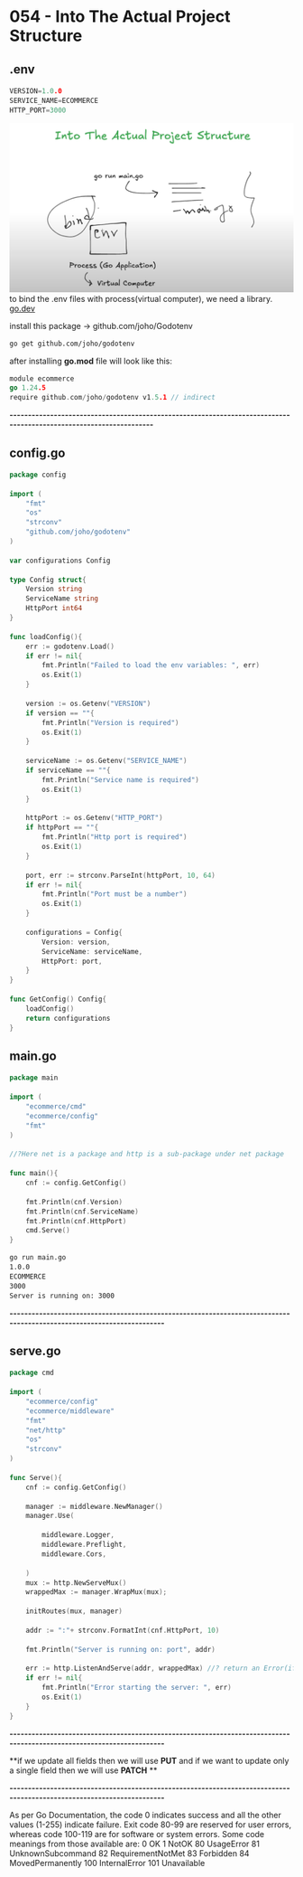 # 054 - Into The Actual Project Structure
## .env
```go
VERSION=1.0.0
SERVICE_NAME=ECOMMERCE
HTTP_PORT=3000
```
![env](assets/image.png)
to bind the .env files with process(virtual computer), we need a library.
[go.dev](https://pkg.go.dev/github.com/joho/Godotenv)

install this package -> github.com/joho/Godotenv
```bash
go get github.com/joho/godotenv
```

after installing **go.mod** file will look like this:
```go
module ecommerce
go 1.24.5
require github.com/joho/godotenv v1.5.1 // indirect
```

**-------------------------------------------------------------------------------------------------------------------**

## config.go
```go
package config

import (
	"fmt"
	"os"
	"strconv"
	"github.com/joho/godotenv"
)

var configurations Config

type Config struct{
	Version string
	ServiceName string
	HttpPort int64
}

func loadConfig(){
	err := godotenv.Load()
	if err != nil{
		fmt.Println("Failed to load the env variables: ", err)
		os.Exit(1)
	}
	
	version := os.Getenv("VERSION")
	if version == ""{
		fmt.Println("Version is required")
		os.Exit(1)
	}

	serviceName := os.Getenv("SERVICE_NAME")
	if serviceName == ""{
		fmt.Println("Service name is required")
		os.Exit(1)
	}

	httpPort := os.Getenv("HTTP_PORT")
	if httpPort == ""{
		fmt.Println("Http port is required")
		os.Exit(1)
	}

	port, err := strconv.ParseInt(httpPort, 10, 64)
	if err != nil{
		fmt.Println("Port must be a number")
		os.Exit(1)
	}

	configurations = Config{
		Version: version,
		ServiceName: serviceName,
		HttpPort: port,
	}
}

func GetConfig() Config{
	loadConfig()
	return configurations
}
```

## main.go
```go
package main

import (
	"ecommerce/cmd"
	"ecommerce/config"
	"fmt"
)

//?Here net is a package and http is a sub-package under net package

func main(){
	cnf := config.GetConfig()

	fmt.Println(cnf.Version)
	fmt.Println(cnf.ServiceName)
	fmt.Println(cnf.HttpPort)
	cmd.Serve()
}
```
```bash
go run main.go
1.0.0
ECOMMERCE
3000
Server is running on: 3000
```

**----------------------------------------------------------------------------------------------------------------------**

## serve.go
```go
package cmd

import (
	"ecommerce/config"
	"ecommerce/middleware"
	"fmt"
	"net/http"
	"os"
	"strconv"
)

func Serve(){
	cnf := config.GetConfig()

	manager := middleware.NewManager()
	manager.Use(

		middleware.Logger,
		middleware.Preflight,
		middleware.Cors,

	)
	mux := http.NewServeMux()
	wrappedMax := manager.WrapMux(mux);

	initRoutes(mux, manager)

	addr := ":"+ strconv.FormatInt(cnf.HttpPort, 10)
	
	fmt.Println("Server is running on: port", addr)

	err := http.ListenAndServe(addr, wrappedMax) //? return an Error(if there is an Error) or nil(if there is no Error)
	if err != nil{
		fmt.Println("Error starting the server: ", err)
		os.Exit(1)
	}
}
```

**----------------------------------------------------------------------------------------------------------------------**

**if we update all fields then we will use **PUT** and if we want to update only a single field then we will use **PATCH** **

**----------------------------------------------------------------------------------------------------------------------**

As per Go Documentation, the code 0 indicates success and all the other values (1-255) indicate failure. Exit code 80-99 are reserved for user errors, whereas code 100-119 are for software or system errors. Some code meanings from those available are: 
0 OK
1 NotOK
80 UsageError
81 UnknownSubcommand
82 RequirementNotMet
83 Forbidden 
84 MovedPermanently
100 InternalError
101 Unavailable